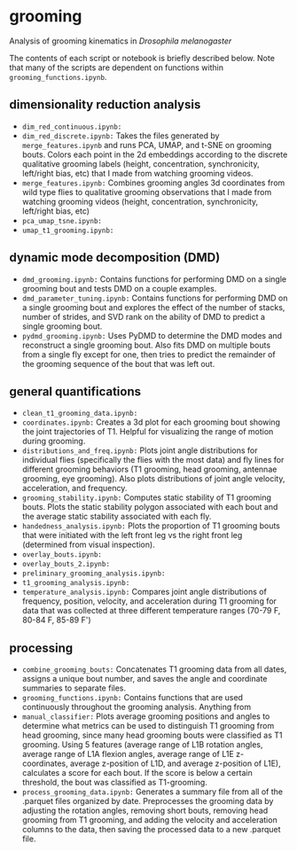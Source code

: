 # grooming
Analysis of grooming kinematics in *Drosophila melanogaster*

The contents of each script or notebook is briefly described below. Note that many of the scripts are dependent on functions within ```grooming_functions.ipynb```.

## dimensionality reduction analysis 

* ```dim_red_continuous.ipynb:``` 
* ```dim_red_discrete.ipynb:``` Takes the files generated by ```merge_features.ipynb``` and runs PCA, UMAP, and t-SNE on grooming bouts. Colors each point in the 2d embeddings according to the discrete qualitative grooming labels (height, concentration, synchronicity, left/right bias, etc) that I made from watching grooming videos.
* ```merge_features.ipynb:``` Combines grooming angles 3d coordinates from wild type flies to qualitative grooming observations that I made from watching grooming videos (height, concentration, synchronicity, left/right bias, etc)
* ```pca_umap_tsne.ipynb:```
* ```umap_t1_grooming.ipynb:```


## dynamic mode decomposition (DMD)

* ```dmd_grooming.ipynb:``` Contains functions for performing DMD on a single grooming bout and tests DMD on a couple examples.
* ```dmd_parameter_tuning.ipynb:``` Contains functions for performing DMD on a single grooming bout and explores the effect of the number of stacks, number of strides, and SVD rank on the ability of DMD to predict a single grooming bout.
* ```pydmd_grooming.ipynb:``` Uses PyDMD to determine the DMD modes and reconstruct a single grooming bout. Also fits DMD on multiple bouts from a single fly except for one, then tries to predict the remainder of the grooming sequence of the bout that was left out. 

## general quantifications

* ```clean_t1_grooming_data.ipynb:``` 
* ```coordinates.ipynb:``` Creates a 3d plot for each grooming bout showing the joint trajectories of T1. Helpful for visualizing the range of motion during grooming.
* ```distributions_and_freq.ipynb:``` Plots joint angle distributions for individual flies (specifically the flies with the most data) and fly lines for different grooming behaviors (T1 grooming, head grooming, antennae grooming, eye grooming). Also plots distributions of joint angle velocity, acceleration, and frequency.
* ```grooming_stability.ipynb:``` Computes static stability of T1 grooming bouts. Plots the static stability polygon associated with each bout and the average static stability associated with each fly.
* ```handedness_analysis.ipynb:``` Plots the proportion of T1 grooming bouts that were initiated with the left front leg vs the right front leg (determined from visual inspection).
* ```overlay_bouts.ipynb:``` 
* ```overlay_bouts_2.ipynb:``` 
* ```preliminary_grooming_analysis.ipynb:``` 
* ```t1_grooming_analysis.ipynb:``` 
* ```temperature_analysis.ipynb:``` Compares joint angle distributions of frequency, position, velocity, and acceleration during T1 grooming for data that was collected at three different temperature ranges (70-79 F, 80-84 F, 85-89 F')

## processing

* ```combine_grooming_bouts:``` Concatenates T1 grooming data from all dates, assigns a unique bout number, and saves the angle and coordinate summaries to separate files.
* ```grooming_functions.ipynb:``` Contains functions that are used continuously throughout the grooming analysis. Anything from 
* ```manual_classifier:``` Plots average grooming positions and angles to determine what metrics can be used to distinguish T1 grooming from head grooming, since many head grooming bouts were classified as T1 grooming. Using 5 features (average range of L1B rotation angles, average range of L1A flexion angles, average range of L1E z-coordinates, average z-position of L1D, and average z-position of L1E), calculates a score for each bout. If the score is below a certain threshold, the bout was classified as T1-grooming.
* ```process_grooming_data.ipynb:``` Generates a summary file from all of the .parquet files organized by date. Preprocesses the grooming data by adjusting the rotation angles, removing short bouts, removing head grooming from T1 grooming, and adding the velocity and acceleration columns to the data, then saving the processed data to a new .parquet file.
   
